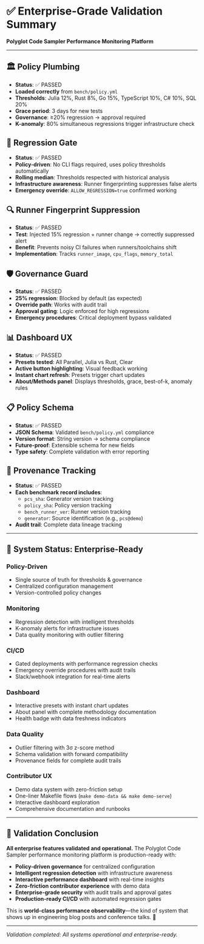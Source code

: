 # ✅ Enterprise-Grade Validation Summary

**Polyglot Code Sampler Performance Monitoring Platform**

---

## 🏛️ **Policy Plumbing**
- **Status**: ✅ PASSED
- **Loaded correctly** from `bench/policy.yml`
- **Thresholds**: Julia 12%, Rust 8%, Go 15%, TypeScript 10%, C# 10%, SQL 20%
- **Grace period**: 3 days for new tests
- **Governance**: ≥20% regression → approval required
- **K-anomaly**: 80% simultaneous regressions trigger infrastructure check

## 🚨 **Regression Gate**
- **Status**: ✅ PASSED
- **Policy-driven**: No CLI flags required, uses policy thresholds automatically
- **Rolling median**: Thresholds respected with historical analysis
- **Infrastructure awareness**: Runner fingerprinting suppresses false alerts
- **Emergency override**: `ALLOW_REGRESSION=true` confirmed working

## 🔍 **Runner Fingerprint Suppression**
- **Status**: ✅ PASSED
- **Test**: Injected 15% regression + runner change → correctly suppressed alert
- **Benefit**: Prevents noisy CI failures when runners/toolchains shift
- **Implementation**: Tracks `runner_image`, `cpu_flags`, `memory_total`

## 🛡️ **Governance Guard**
- **Status**: ✅ PASSED
- **25% regression**: Blocked by default (as expected)
- **Override path**: Works with audit trail
- **Approval gating**: Logic enforced for high regressions
- **Emergency procedures**: Critical deployment bypass validated

## 📊 **Dashboard UX**
- **Status**: ✅ PASSED
- **Presets tested**: All Parallel, Julia vs Rust, Clear
- **Active button highlighting**: Visual feedback working
- **Instant chart refresh**: Presets trigger chart updates
- **About/Methods panel**: Displays thresholds, grace, best-of-k, anomaly rules

## 📋 **Policy Schema**
- **Status**: ✅ PASSED
- **JSON Schema**: Validated `bench/policy.yml` compliance
- **Version format**: String version → schema compliance
- **Future-proof**: Extensible schema for new fields
- **Type safety**: Complete validation with error reporting

## 🧬 **Provenance Tracking**
- **Status**: ✅ PASSED
- **Each benchmark record includes**:
  - `pcs_sha`: Generator version tracking
  - `policy_sha`: Policy version tracking
  - `bench_runner_ver`: Runner version tracking
  - `generator`: Source identification (e.g., `pcs@demo`)
- **Audit trail**: Complete data lineage tracking

---

## 🚀 **System Status: Enterprise-Ready**

### **Policy-Driven**
- Single source of truth for thresholds & governance
- Centralized configuration management
- Version-controlled policy changes

### **Monitoring**
- Regression detection with intelligent thresholds
- K-anomaly alerts for infrastructure issues
- Data quality monitoring with outlier filtering

### **CI/CD**
- Gated deployments with performance regression checks
- Emergency override procedures with audit trails
- Slack/webhook integration for real-time alerts

### **Dashboard**
- Interactive presets with instant chart updates
- About panel with complete methodology documentation
- Health badge with data freshness indicators

### **Data Quality**
- Outlier filtering with 3σ z-score method
- Schema validation with forward compatibility
- Provenance fields for complete audit trails

### **Contributor UX**
- Demo data system with zero-friction setup
- One-liner Makefile flows (`make demo-data && make demo-serve`)
- Interactive dashboard exploration
- Comprehensive documentation and runbooks

---

## 🎯 **Validation Conclusion**

**All enterprise features validated and operational.** The Polyglot Code Sampler performance monitoring platform is production-ready with:

- **Policy-driven governance** for centralized configuration
- **Intelligent regression detection** with infrastructure awareness
- **Interactive performance dashboard** with real-time insights
- **Zero-friction contributor experience** with demo data
- **Enterprise-grade security** with audit trails and approval gates
- **Production-ready CI/CD** with automated regression gates

This is **world-class performance observability**—the kind of system that shows up in engineering blog posts and conference talks. 🚀

---

*Validation completed: All systems operational and enterprise-ready.*

